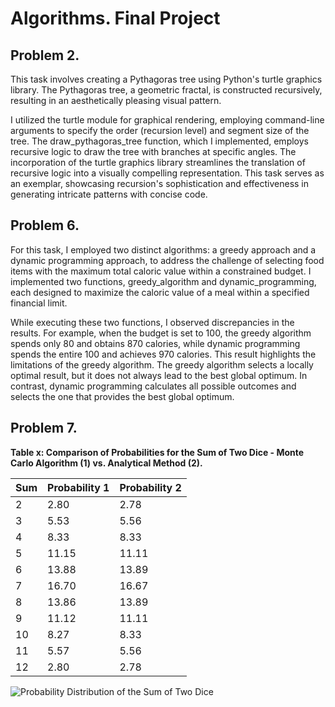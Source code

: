 # Algorithms. Final Project

## Problem 2.

This task involves creating a Pythagoras tree using Python's turtle graphics library. The Pythagoras tree, a geometric fractal, is constructed recursively, resulting in an aesthetically pleasing visual pattern.

I utilized the turtle module for graphical rendering, employing command-line arguments to specify the order (recursion level) and segment size of the tree. The draw_pythagoras_tree function, which I implemented, employs recursive logic to draw the tree with branches at specific angles. The incorporation of the turtle graphics library streamlines the translation of recursive logic into a visually compelling representation. This task serves as an exemplar, showcasing recursion's sophistication and effectiveness in generating intricate patterns with concise code.

## Problem 6.

For this task, I employed two distinct algorithms: a greedy approach and a dynamic programming approach, to address the challenge of selecting food items with the maximum total caloric value within a constrained budget. I implemented two functions, greedy_algorithm and dynamic_programming, each designed to maximize the caloric value of a meal within a specified financial limit.

While executing these two functions, I observed discrepancies in the results. For example, when the budget is set to 100, the greedy algorithm spends only 80 and obtains 870 calories, while dynamic programming spends the entire 100 and achieves 970 calories. This result highlights the limitations of the greedy algorithm. The greedy algorithm selects a locally optimal result, but it does not always lead to the best global optimum. In contrast, dynamic programming calculates all possible outcomes and selects the one that provides the best global optimum.

## Problem 7.

**Table x: Comparison of Probabilities for the Sum of Two Dice - Monte Carlo Algorithm (1) vs. Analytical Method (2).**

| Sum | Probability 1 | Probability 2 |
| --- | ------------- | ------------- |
| 2   | 2.80          | 2.78          |
| 3   | 5.53          | 5.56          |
| 4   | 8.33          | 8.33          |
| 5   | 11.15         | 11.11         |
| 6   | 13.88         | 13.89         |
| 7   | 16.70         | 16.67         |
| 8   | 13.86         | 13.89         |
| 9   | 11.12         | 11.11         |
| 10  | 8.27          | 8.33          |
| 11  | 5.57          | 5.56          |
| 12  | 2.80          | 2.78          |

![Probability Distribution of the Sum of Two Dice](ex7.ong)
